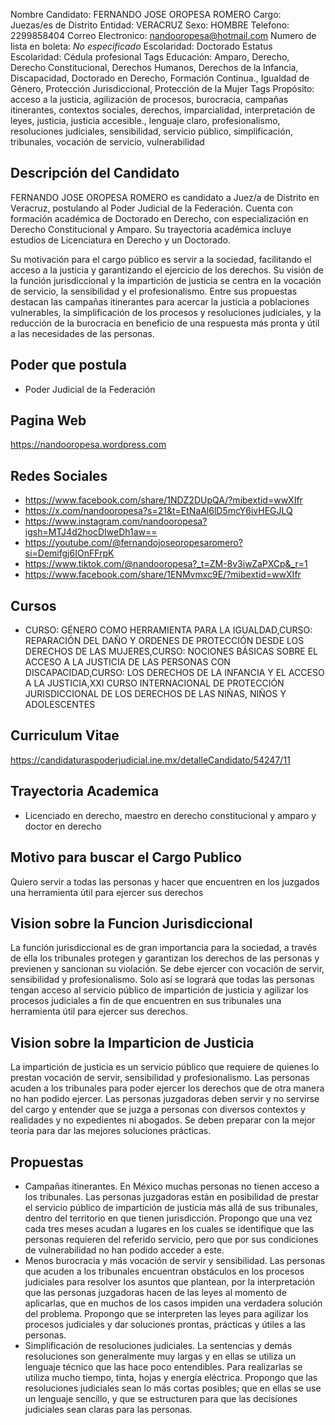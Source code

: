 Nombre Candidato: FERNANDO JOSE OROPESA ROMERO
Cargo: Juezas/es de Distrito
Entidad: VERACRUZ
Sexo: HOMBRE
Telefono: 2299858404
Correo Electronico: nandooropesa@hotmail.com
Numero de lista en boleta: *No especificado*
Escolaridad: Doctorado
Estatus Escolaridad: Cédula profesional
Tags Educación: Amparo, Derecho, Derecho Constitucional, Derechos Humanos, Derechos de la Infancia, Discapacidad, Doctorado en Derecho, Formación Continua., Igualdad de Género, Protección Jurisdiccional, Protección de la Mujer
Tags Propósito: acceso a la justicia, agilización de procesos, burocracia, campañas itinerantes, contextos sociales, derechos, imparcialidad, interpretación de leyes, justicia, justicia accesible., lenguaje claro, profesionalismo, resoluciones judiciales, sensibilidad, servicio público, simplificación, tribunales, vocación de servicio, vulnerabilidad


## Descripción del Candidato 

FERNANDO JOSE OROPESA ROMERO es candidato a Juez/a de Distrito en Veracruz, postulando al Poder Judicial de la Federación. Cuenta con formación académica de Doctorado en Derecho, con especialización en Derecho Constitucional y Amparo. Su trayectoria académica incluye estudios de Licenciatura en Derecho y un Doctorado.

Su motivación para el cargo público es servir a la sociedad, facilitando el acceso a la justicia y garantizando el ejercicio de los derechos.  Su visión de la función jurisdiccional y la impartición de justicia se centra en la vocación de servicio, la sensibilidad y el profesionalismo.  Entre sus propuestas destacan las campañas itinerantes para acercar la justicia a poblaciones vulnerables, la simplificación de los procesos y resoluciones judiciales, y la reducción de la burocracia en beneficio de una respuesta más pronta y útil a las necesidades de las personas.


## Poder que postula

- Poder Judicial de la Federación


## Pagina Web

https://nandooropesa.wordpress.com


## Redes Sociales

- https://www.facebook.com/share/1NDZ2DUpQA/?mibextid=wwXIfr
- https://x.com/nandooropesa?s=21&t=EtNaAl6lD5mcY6ivHEGJLQ
- https://www.instagram.com/nandooropesa?igsh=MTJ4d2hocDIweDh1aw==
- https://youtube.com/@fernandojoseoropesaromero?si=Demifgj6IOnFFrpK
- https://www.tiktok.com/@nandooropesa?_t=ZM-8v3iwZaPXCp&_r=1
- https://www.facebook.com/share/1ENMvmxc9E/?mibextid=wwXIfr


## Cursos

- CURSO: GÉNERO COMO HERRAMIENTA PARA LA IGUALDAD,CURSO: REPARACIÓN DEL DAÑO Y ORDENES DE PROTECCIÓN DESDE LOS DERECHOS DE LAS MUJERES,CURSO: NOCIONES BÁSICAS SOBRE EL ACCESO A LA JUSTICIA DE LAS PERSONAS CON DISCAPACIDAD,CURSO: LOS DERECHOS DE LA INFANCIA Y EL ACCESO A LA JUSTICIA,XXI CURSO INTERNACIONAL DE PROTECCIÓN JURISDICCIONAL DE LOS DERECHOS DE LAS NIÑAS, NIÑOS Y ADOLESCENTES


## Curriculum Vitae

https://candidaturaspoderjudicial.ine.mx/detalleCandidato/54247/11


## Trayectoria Academica

- Licenciado en derecho, maestro en derecho constitucional y amparo y doctor en derecho


## Motivo para buscar el Cargo Publico

Quiero servir a todas las personas y hacer que encuentren en los juzgados una herramienta útil para ejercer sus derechos


## Vision sobre la Funcion Jurisdiccional

La función jurisdiccional es de gran importancia para la sociedad, a través de ella los tribunales protegen y garantizan los derechos de las personas y previenen y sancionan su violación. Se debe ejercer con vocación de servir, sensibilidad y profesionalismo. Solo así se logrará que todas las personas tengan acceso al servicio público de impartición de justicia y agilizar los procesos judiciales a fin de que encuentren en sus tribunales una herramienta útil para ejercer sus derechos.


## Vision sobre la Imparticion de Justicia

La impartición de justicia es un servicio público que requiere de quienes lo prestan vocación de servir, sensibilidad y profesionalismo. Las personas acuden a los tribunales para poder ejercer los derechos que de otra manera no han podido ejercer. Las personas juzgadoras deben servir y no servirse del cargo y entender que se juzga a personas con diversos contextos y realidades y no expedientes ni abogados. Se deben preparar con la mejor teoría para dar las mejores soluciones prácticas.


## Propuestas

- Campañas itinerantes. En México muchas personas no tienen acceso a los tribunales. Las personas juzgadoras están en posibilidad de prestar el servicio público de impartición de justicia más allá de sus tribunales, dentro del territorio en que tienen jurisdicción. Propongo que una vez cada tres meses acudan a lugares en los cuales se identifique que las personas requieren del referido servicio, pero que por sus condiciones de vulnerabilidad no han podido acceder a este.
- Menos burocracia y más vocación de servir y sensibilidad. Las personas que acuden a los tribunales encuentran obstáculos en los procesos judiciales para resolver los asuntos que plantean, por la interpretación que las personas juzgadoras hacen de las leyes al momento de aplicarlas, que en muchos de los casos impiden una verdadera solución del problema. Propongo que se interpreten las leyes para agilizar los procesos judiciales y dar soluciones prontas, prácticas y útiles a las personas.
- Simplificación de resoluciones judiciales. La sentencias y demás resoluciones son generalmente muy largas y en ellas se utiliza un lenguaje técnico que las hace poco entendibles. Para realizarlas se utiliza mucho tiempo, tinta, hojas y energía eléctrica. Propongo que las resoluciones judiciales sean lo más cortas posibles; que en ellas se use un lenguaje sencillo, y que se estructuren para que las decisiones judiciales sean claras para las personas.

